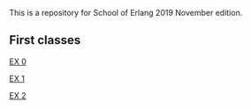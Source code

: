 This is a repository for School of Erlang 2019 November edition.

## First classes

[EX 0](FirstClasses/CompileModule/README.md)

[EX 1](FirstClasses/sum_three/README.md)

[EX 2](FirstClasses/average/README.md)
